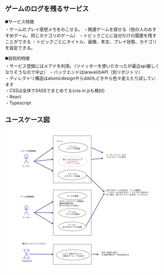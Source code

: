 ## ゲームのログを残るサービス

◼️サービス特徴<br/>
・ゲームのプレイ感想メモをのこせる。
・関連ゲームを探せる（他の人のおすすめゲーム、同じカテゴリのゲーム）
・トピックごとに自分だけの履歴を残すことができる
・トピックごとにタイトル、画像、本文、プレイ状態、カテゴリを設定できる。

◼️技術的特徴<br/>
・サービス登録にはメアドを利用。（ツイッターを使いたかったが最近api厳しくなりそうなので中止）
・バックエンドはlaravelのAPI（別リポジトリ）<br/>
・ディレクトリ構造はatomicdesignやらdddもどきやら色々変えたり試しています<br/>
・CSSは全体でSASSでまとめてる(css in jsも検討)<br/>
・React<br/>
・Typescript<br/>

## ユースケース図
![usecaseイメージ](git_images/usecase.png)
